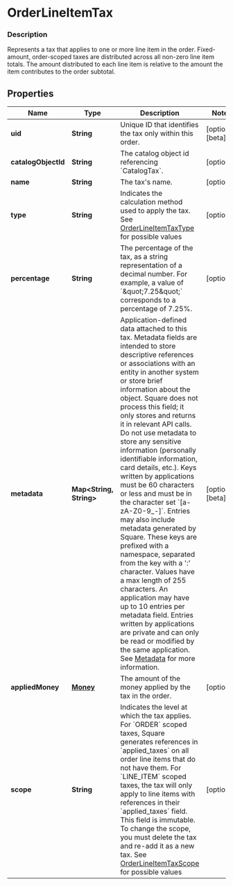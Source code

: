 
# OrderLineItemTax

### Description

Represents a tax that applies to one or more line item in the order.  Fixed-amount, order-scoped taxes are distributed across all non-zero line item totals. The amount distributed to each line item is relative to the amount the item contributes to the order subtotal.

## Properties
Name | Type | Description | Notes
------------ | ------------- | ------------- | -------------
**uid** | **String** | Unique ID that identifies the tax only within this order. |  [optional] [beta]
**catalogObjectId** | **String** | The catalog object id referencing &#x60;CatalogTax&#x60;. |  [optional]
**name** | **String** | The tax&#39;s name. |  [optional]
**type** | **String** | Indicates the calculation method used to apply the tax. See [OrderLineItemTaxType](#type-orderlineitemtaxtype) for possible values |  [optional]
**percentage** | **String** | The percentage of the tax, as a string representation of a decimal number. For example, a value of &#x60;\&quot;7.25\&quot;&#x60; corresponds to a percentage of 7.25%. |  [optional]
**metadata** | **Map&lt;String, String&gt;** | Application-defined data attached to this tax. Metadata fields are intended to store descriptive references or associations with an entity in another system or store brief information about the object. Square does not process this field; it only stores and returns it in relevant API calls. Do not use metadata to store any sensitive information (personally identifiable information, card details, etc.).  Keys written by applications must be 60 characters or less and must be in the character set &#x60;[a-zA-Z0-9_-]&#x60;. Entries may also include metadata generated by Square. These keys are prefixed with a namespace, separated from the key with a &#39;:&#39; character.  Values have a max length of 255 characters.  An application may have up to 10 entries per metadata field.  Entries written by applications are private and can only be read or modified by the same application.  See [Metadata](https://developer.squareup.com/docs/build-basics/metadata) for more information. |  [optional] [beta]
**appliedMoney** | [**Money**](Money.md) | The amount of the money applied by the tax in the order. |  [optional]
**scope** | **String** | Indicates the level at which the tax applies. For &#x60;ORDER&#x60; scoped taxes, Square generates references in &#x60;applied_taxes&#x60; on all order line items that do not have them. For &#x60;LINE_ITEM&#x60; scoped taxes, the tax will only apply to line items with references in their &#x60;applied_taxes&#x60; field.  This field is immutable. To change the scope, you must delete the tax and re-add it as a new tax. See [OrderLineItemTaxScope](#type-orderlineitemtaxscope) for possible values |  [optional]



